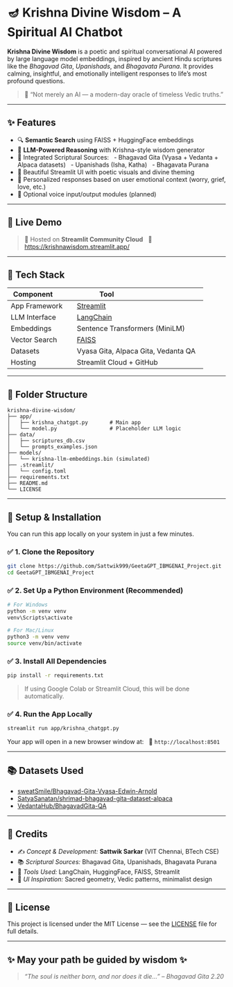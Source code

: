 # 🪔 Krishna Divine Wisdom – A Spiritual AI Chatbot

**Krishna Divine Wisdom** is a poetic and spiritual conversational AI powered by large language model embeddings, inspired by ancient Hindu scriptures like the *Bhagavad Gita*, *Upanishads*, and *Bhagavata Purana*. It provides calming, insightful, and emotionally intelligent responses to life’s most profound questions.

> 🧘 “Not merely an AI — a modern-day oracle of timeless Vedic truths.”

---

## ✨ Features

- 🔍 **Semantic Search** using FAISS + HuggingFace embeddings
- 🧠 **LLM-Powered Reasoning** with Krishna-style wisdom generator
- 📜 Integrated Scriptural Sources:
  - Bhagavad Gita (Vyasa + Vedanta + Alpaca datasets)
  - Upanishads (Isha, Katha)
  - Bhagavata Purana
- 🎨 Beautiful Streamlit UI with poetic visuals and divine theming
- 🧘 Personalized responses based on user emotional context (worry, grief, love, etc.)
- 🎤 Optional voice input/output modules (planned)

---

## 🚀 Live Demo

> 🧪 Hosted on **Streamlit Community Cloud**  
> 🔗 https://krishnawisdom.streamlit.app/

---

## 🧰 Tech Stack

| Component        | Tool                                  |
|------------------|---------------------------------------|
| App Framework    | [Streamlit](https://streamlit.io)     |
| LLM Interface    | [LangChain](https://www.langchain.com)|
| Embeddings       | Sentence Transformers (MiniLM)        |
| Vector Search    | [FAISS](https://github.com/facebookresearch/faiss) |
| Datasets         | Vyasa Gita, Alpaca Gita, Vedanta QA   |
| Hosting          | Streamlit Cloud + GitHub              |

---

## 📂 Folder Structure

```
krishna-divine-wisdom/
├── app/
│   ├── krishna_chatgpt.py       # Main app
│   └── model.py                 # Placeholder LLM logic
├── data/
│   ├── scriptures_db.csv
│   └── prompts_examples.json
├── models/
│   └── krishna-llm-embeddings.bin (simulated)
├── .streamlit/
│   └── config.toml
├── requirements.txt
├── README.md
└── LICENSE
```

---

## 🔧 Setup & Installation

You can run this app locally on your system in just a few minutes.

### ✅ 1. Clone the Repository

```bash
git clone https://github.com/Sattwik999/GeetaGPT_IBMGENAI_Project.git
cd GeetaGPT_IBMGENAI_Project
```

### ✅ 2. Set Up a Python Environment (Recommended)

```bash
# For Windows
python -m venv venv
venv\Scripts\activate

# For Mac/Linux
python3 -m venv venv
source venv/bin/activate
```

### ✅ 3. Install All Dependencies

```bash
pip install -r requirements.txt
```

> If using Google Colab or Streamlit Cloud, this will be done automatically.

### ✅ 4. Run the App Locally

```bash
streamlit run app/krishna_chatgpt.py
```

Your app will open in a new browser window at:  
📍 `http://localhost:8501`

---


## 📚 Datasets Used

- [sweatSmile/Bhagavad-Gita-Vyasa-Edwin-Arnold](https://huggingface.co/datasets/sweatSmile/Bhagavad-Gita-Vyasa-Edwin-Arnold)
- [SatyaSanatan/shrimad-bhagavad-gita-dataset-alpaca](https://huggingface.co/datasets/SatyaSanatan/shrimad-bhagavad-gita-dataset-alpaca)
- [VedantaHub/BhagavadGita-QA](https://github.com/VedantaHub/Datasets)

---

## 🙏 Credits

- ✍️ *Concept & Development:* **Sattwik Sarkar** (VIT Chennai, BTech CSE)
- 📚 *Scriptural Sources:* Bhagavad Gita, Upanishads, Bhagavata Purana
- 🧠 *Tools Used:* LangChain, HuggingFace, FAISS, Streamlit
- 🎨 *UI Inspiration:* Sacred geometry, Vedic patterns, minimalist design

---

## 📜 License

This project is licensed under the MIT License — see the [LICENSE](./LICENSE) file for full details.

---

## ✨ May your path be guided by wisdom ✨

> *“The soul is neither born, and nor does it die...” – Bhagavad Gita 2.20*


